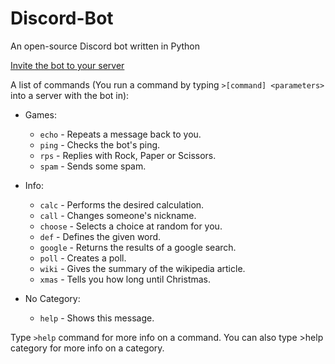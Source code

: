 # Discord-Bot
An open-source Discord bot written in Python

[Invite the bot to your server](https://discordapp.com/api/oauth2/authorize?client_id=394502938094993410&permissions=8&scope=bot)

A list of commands (You run a command by typing `>[command] <parameters>` into a server with the bot in):
 - Games:
   - `echo`   - Repeats a message back to you.
   - `ping`   - Checks the bot's ping.
   - `rps`    - Replies with Rock, Paper or Scissors.
   - `spam`   - Sends some spam.

 - Info:
   - `calc`   - Performs the desired calculation.
   - `call`   - Changes someone's nickname.
   - `choose` - Selects a choice at random for you.
   - `def`    - Defines the given word.
   - `google` - Returns the results of a google search.
   - `poll`   - Creates a poll.
   - `wiki`   - Gives the summary of the wikipedia article.
   - `xmas`   - Tells you how long until Christmas.

 - No Category:
   - `help`   - Shows this message.

Type `>help` command for more info on a command.
You can also type >help category for more info on a category.
